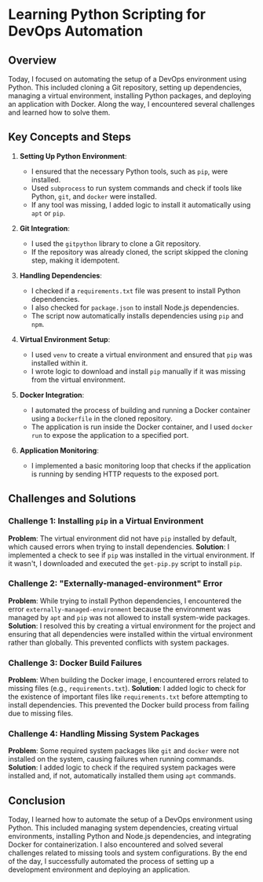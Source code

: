 
# Learning Python Scripting for DevOps Automation

## Overview

Today, I focused on automating the setup of a DevOps environment using Python. This included cloning a Git repository, setting up dependencies, managing a virtual environment, installing Python packages, and deploying an application with Docker. Along the way, I encountered several challenges and learned how to solve them.

## Key Concepts and Steps

1. **Setting Up Python Environment**:
   - I ensured that the necessary Python tools, such as `pip`, were installed.
   - Used `subprocess` to run system commands and check if tools like Python, `git`, and `docker` were installed.
   - If any tool was missing, I added logic to install it automatically using `apt` or `pip`.

2. **Git Integration**:
   - I used the `gitpython` library to clone a Git repository.
   - If the repository was already cloned, the script skipped the cloning step, making it idempotent.

3. **Handling Dependencies**:
   - I checked if a `requirements.txt` file was present to install Python dependencies.
   - I also checked for `package.json` to install Node.js dependencies.
   - The script now automatically installs dependencies using `pip` and `npm`.

4. **Virtual Environment Setup**:
   - I used `venv` to create a virtual environment and ensured that `pip` was installed within it.
   - I wrote logic to download and install `pip` manually if it was missing from the virtual environment.

5. **Docker Integration**:
   - I automated the process of building and running a Docker container using a `Dockerfile` in the cloned repository.
   - The application is run inside the Docker container, and I used `docker run` to expose the application to a specified port.

6. **Application Monitoring**:
   - I implemented a basic monitoring loop that checks if the application is running by sending HTTP requests to the exposed port.

## Challenges and Solutions

### Challenge 1: Installing `pip` in a Virtual Environment
**Problem**: The virtual environment did not have `pip` installed by default, which caused errors when trying to install dependencies.
**Solution**: I implemented a check to see if `pip` was installed in the virtual environment. If it wasn't, I downloaded and executed the `get-pip.py` script to install `pip`.

### Challenge 2: "Externally-managed-environment" Error
**Problem**: While trying to install Python dependencies, I encountered the error `externally-managed-environment` because the environment was managed by `apt` and `pip` was not allowed to install system-wide packages.
**Solution**: I resolved this by creating a virtual environment for the project and ensuring that all dependencies were installed within the virtual environment rather than globally. This prevented conflicts with system packages.

### Challenge 3: Docker Build Failures
**Problem**: When building the Docker image, I encountered errors related to missing files (e.g., `requirements.txt`).
**Solution**: I added logic to check for the existence of important files like `requirements.txt` before attempting to install dependencies. This prevented the Docker build process from failing due to missing files.

### Challenge 4: Handling Missing System Packages
**Problem**: Some required system packages like `git` and `docker` were not installed on the system, causing failures when running commands.
**Solution**: I added logic to check if the required system packages were installed and, if not, automatically installed them using `apt` commands.

## Conclusion

Today, I learned how to automate the setup of a DevOps environment using Python. This included managing system dependencies, creating virtual environments, installing Python and Node.js dependencies, and integrating Docker for containerization. I also encountered and solved several challenges related to missing tools and system configurations. By the end of the day, I successfully automated the process of setting up a development environment and deploying an application.

